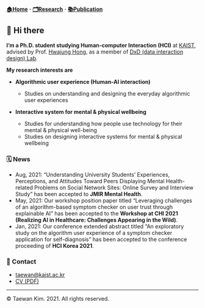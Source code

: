 **[🏠Home](./README.md)** **·** **[🗂Research](./Research.md)** **·** **[📚Publication](./Publication.md)**

## 👋 Hi there 

**I’m a Ph.D. student studying Human-computer Interaction (HCI)** at [KAIST](https://kaist.ac.kr), advised by Prof. [Hwajung Hong](https://hwajunghong.com), as a member of [DxD (data interaction design) Lab](https://url.kr/79wt13).

**My research interests are**

* **Algorithmic user experience (Human-AI interaction)**
  * Studies on understanding and designing the everyday algorithmic user experiences

* **Interactive system for mental & physical wellbeing**
  * Studies for understanding how people use technology for their mental & physical well-being
  * Studies on designing interactive systems for mental & physical wellbeing

### 🗓️ News
- Aug, 2021: “Understanding University Students’ Experiences, Perceptions, and Attitudes Toward Peers Displaying Mental Health-related Problems on Social Network Sites: Online Survey and Interview Study” has been accepted to **JMIR Mental Health**.
- May, 2021: Our workshop position paper titled “Leveraging challenges of an algorithm-based symptom checker on user trust through explainable AI” has been accepted to the **Workshop at CHI 2021 (Realizing AI in Healthcare: Challenges Appearing in the Wild)**.
- Jan, 2021: Our conference extended abstract titled “An exploratory study on the algorithm user experience of a symptom checker application for self-diagnosis” has been accepted to the conference proceeding of **HCI Korea 2021**.

### 📨 Contact
* [taewan@kaist.ac.kr](taewan@kaist.ac.kr)
* [CV (PDF)](https://docs.google.com/document/d/1yXGqH-5m_nmuY8agUt8ZRjm9OMJkHZ6mCCRtHj4LB2Y/edit?usp=sharing)

---
© Taewan Kim. 2021. All rights reserved. 
